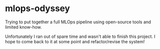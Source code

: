 # mlops-odyssey
Trying to put together a full MLOps pipeline using open-source tools and limited know-how.

Unfortunately I ran out of spare time and wasn't able to finish this project. I hope to come back to it at some point and refactor/revise the system!
